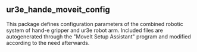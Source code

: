 ## ur3e_hande_moveit_config

This package defines configuration parameters of the combined robotic system of hand-e gripper and ur3e robot arm. 
Included files are autogenerated through the "MoveIt Setup Assistant" program and modified according to the need afterwards. 


